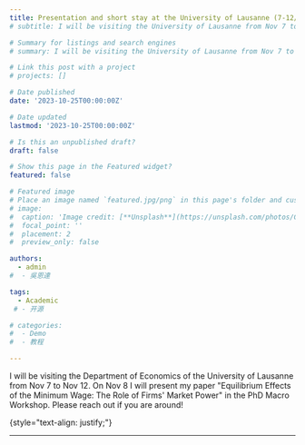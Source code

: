 ```yaml
---
title: Presentation and short stay at the University of Lausanne (7-12/11/2023).
# subtitle: I will be visiting the University of Lausanne from Nov 7 to Nov 12.

# Summary for listings and search engines
# summary: I will be visiting the University of Lausanne from Nov 7 to Nov 12. Please reach out if you are around!

# Link this post with a project
# projects: []

# Date published
date: '2023-10-25T00:00:00Z'

# Date updated
lastmod: '2023-10-25T00:00:00Z'

# Is this an unpublished draft?
draft: false

# Show this page in the Featured widget?
featured: false

# Featured image
# Place an image named `featured.jpg/png` in this page's folder and customize its options here.
# image:
#  caption: 'Image credit: [**Unsplash**](https://unsplash.com/photos/CpkOjOcXdUY)'
#  focal_point: ''
#  placement: 2
#  preview_only: false

authors:
  - admin
#  - 吳恩達

tags:
  - Academic
 # - 开源

# categories:
#  - Demo
#  - 教程

---
```

I will be visiting the Department of Economics of the University of Lausanne from Nov 7 to Nov 12. On Nov 8 I will present my paper "Equilibrium Effects of the Minimum Wage: The Role of Firms' Market Power" in the PhD Macro Workshop. Please reach out if you are around!

{style="text-align: justify;"}

---
